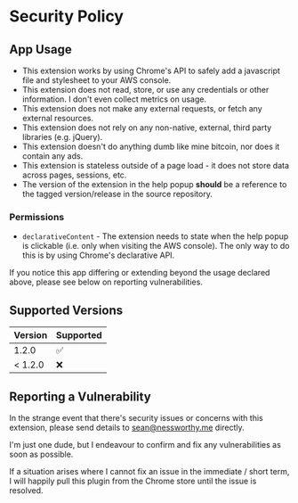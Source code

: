 # Security Policy

## App Usage

* This extension works by using Chrome's API to safely add a javascript file and stylesheet to your AWS console.
* This extension does not read, store, or use any credentials or other information. I don't even collect metrics on usage.
* This extension does not make any external requests, or fetch any external resources.
* This extension does not rely on any non-native, external, third party libraries (e.g. jQuery).
* This extension doesn't do anything dumb like mine bitcoin, nor does it contain any ads.
* This extension is stateless outside of a page load - it does not store data across pages, sessions, etc.
* The version of the extension in the help popup **should** be a reference to the tagged version/release in the source repository.

### Permissions

* `declarativeContent` - The extension needs to state when the help popup is clickable (i.e. only when visiting the AWS console).
    The only way to do this is by using Chrome's declarative API.

If you notice this app differing or extending beyond the usage declared above, please see below on reporting vulnerabilities.

## Supported Versions

| Version | Supported          |
| ------- | ------------------ |
| 1.2.0   | :white_check_mark: |
| < 1.2.0 | :x:                |

## Reporting a Vulnerability

In the strange event that there's security issues or concerns with this extension, please send details to sean@nessworthy.me directly.

I'm just one dude, but I endeavour to confirm and fix any vulnerabilities as soon as possible.

If a situation arises where I cannot fix an issue in the immediate / short term, I will happily pull this plugin
from the Chrome store until the issue is resolved. 
